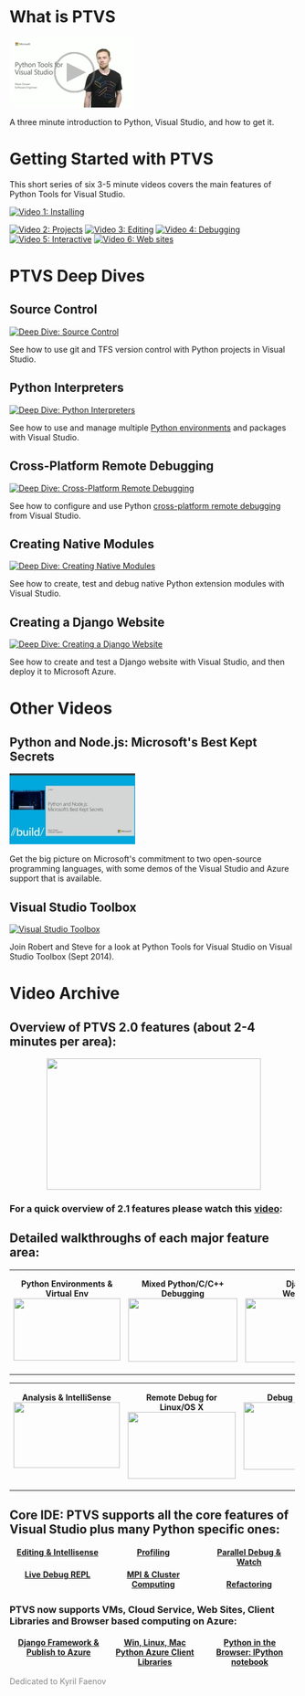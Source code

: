 # What is PTVS

[![Python Tools for Visual Studio](VideoThumbnails/WhatIsPTVSSmall.png)](https://channel9.msdn.com/events/Visual-Studio/Visual-Studio-2015-Final-Release-Event/Python-Tools-for-Visual-Studio-2015)

A three minute introduction to Python, Visual Studio, and how to get it.

# Getting Started with PTVS

This short series of six 3-5 minute videos covers the main features of Python Tools for Visual Studio.

[![Video 1: Installing](VideoThumbnails/GettingStarted01.png)](https://youtu.be/_okUV47eM5c?list=PLReL099Y5nRdLgGAdrb_YeTdEnd23s6Ff)

[![Video 2: Projects](VideoThumbnails/GettingStarted02Small.png)](https://youtu.be/KHPoVpL7zHg?list=PLReL099Y5nRdLgGAdrb_YeTdEnd23s6Ff) [![Video 3: Editing](VideoThumbnails/GettingStarted03Small.png)](https://youtu.be/uZGZNEyyeKs?list=PLReL099Y5nRdLgGAdrb_YeTdEnd23s6Ff) [![Video 4: Debugging](VideoThumbnails/GettingStarted04Small.png)](https://youtu.be/bO7wpzgy74A?list=PLReL099Y5nRdLgGAdrb_YeTdEnd23s6Ff) [![Video 5: Interactive](VideoThumbnails/GettingStarted05Small.png)](https://youtu.be/yc2CROtTsC0?list=PLReL099Y5nRdLgGAdrb_YeTdEnd23s6Ff) [![Video 6: Web sites](VideoThumbnails/GettingStarted06Small.png)](https://youtu.be/FJx5mutt1uk?list=PLReL099Y5nRdLgGAdrb_YeTdEnd23s6Ff)

# PTVS Deep Dives

## Source Control

[![Deep Dive: Source Control](VideoThumbnails/SourceControl.png)](https://youtu.be/Aq8eqApnugM)

See how to use git and TFS version control with Python projects in Visual Studio.

## Python Interpreters

[![Deep Dive: Python Interpreters](VideoThumbnails/PythonInterpreters.png)](https://youtu.be/KY1GEOo3qy0)

See how to use and manage multiple [Python environments](python-environments) and packages with Visual Studio.

## Cross-Platform Remote Debugging

[![Deep Dive: Cross-Platform Remote Debugging](VideoThumbnails/RemoteDebugging.png)](https://youtu.be/y1Qq7BrV6Cc)

See how to configure and use Python [cross-platform remote debugging](Cross-Platform-Remote-Debugging) from Visual Studio.

## Creating Native Modules

[![Deep Dive: Creating Native Modules](VideoThumbnails/NativeModules.png)](https://youtu.be/D9RlT06a1EI)

See how to create, test and debug native Python extension modules with Visual Studio.

## Creating a Django Website

[![Deep Dive: Creating a Django Website](VideoThumbnails/DjangoAndAzure.png)](https://youtu.be/WG3pGmoo8nE)

See how to create and test a Django website with Visual Studio, and then deploy it to Microsoft Azure.

# Other Videos

## Python and Node.js: Microsoft's Best Kept Secrets

[![Build 2015](VideoThumbnails/Build2015.jpg)](https://channel9.msdn.com/events/Build/2015/3-657)

Get the big picture on Microsoft's commitment to two open-source programming languages, with some demos of the Visual Studio and Azure support that is available.

## Visual Studio Toolbox

[![Visual Studio Toolbox](VideoThumbnails/VisualStudioToolbox2014.jpg)](https://channel9.msdn.com/Shows/Visual-Studio-Toolbox/Python-Tools-for-Visual-Studio)

Join Robert and Steve for a look at Python Tools for Visual Studio on Visual Studio Toolbox (Sept 2014).

# Video Archive

## Overview of PTVS 2.0 features (about 2-4 minutes per area):

<p><a href="https://www.youtube.com/watch?v=JNNAOypc6Ek&hd=1"><img src="VideoThumbnails/Overview.png" width="375" height="230" border="0" style="float:none; padding-top:0px; padding-left:0px; margin-left:auto; display:block; padding-right:0px; margin-right:auto; border:0px"></a></p>


### For a quick overview of 2.1 features please watch this [video](http://youtu.be/UrD9aKxvPcY):

## Detailed walkthroughs of each major feature area:

<table border="0" width="577" cellspacing="0" cellpadding="0" style="width:500px">
<tbody>
<tr>
<td valign="top" width="189">
<p align="center"><strong>Python Environments &amp; Virtual Env</strong> <br>
<a href="https://www.youtube.com/watch?v=eKPeC1remt4&hd=1"><img src="VideoThumbnails/Python-Environments-and-VirtualEnv.png" width="187" height="109" border="0" style="padding-top:0px; padding-left:0px; display:inline; padding-right:0px; border-width:0px"></a></p>
</td>
<td valign="top" width="193">
<p align="center"><strong>Mixed Python/C/C&#43;&#43; Debugging</strong> <br>
<a href="http://www.youtube.com/watch?v=wvJaKQ94lBY"><img src="VideoThumbnails/mixed-mode-debugging.png" width="191" height="111" border="0" style="padding-top:0px; padding-left:0px; display:inline; padding-right:0px; border-width:0px"></a></p>
</td>
<td valign="top" width="193">
<p align="center"><strong>Django <br>
Web Site</strong> <br>
<a href="https://www.youtube.com/watch?v=wkqjafvvU5w&hd=1"><img src="VideoThumbnails/DjangoWebsite.png" width="191" height="112" border="0" style="padding-top:0px; padding-left:0px; display:inline; padding-right:0px; border-width:0px"></a></p>
</td>
</tr>
</tbody>
</table>
<table border="0" width="581" cellspacing="0" cellpadding="0" style="width:500px">
<tbody>
<tr>
<td valign="top" width="192">
<p align="center"><strong>Analysis &amp; IntelliSense</strong> <br>
<a href="http://www.youtube.com/watch?v=J5GK8uVEoX4"><img src="VideoThumbnails/Analysis-and-Intellisense.png" width="186" height="115" border="0" style="padding-top:0px; padding-left:0px; display:inline; padding-right:0px; border-width:0px"></a></p>
</td>
<td valign="top" width="191">
<p align="center"><strong>Remote Debug for Linux/OS X</strong> <br>
<a href="http://www.youtube.com/watch?v=VTluEosS4Ts"><img src="VideoThumbnails/Cross-Platform-Remote-Debugging.png" width="189" height="117" border="0" style="padding-top:0px; padding-left:0px; display:inline; padding-right:0px; border-width:0px"></a></p>
</td>
<td valign="top" width="196">
<p align="center"><strong>Debug As Script</strong> <br>
<a href="http://www.youtube.com/watch?v=QADxwr0wjU4"><img src="VideoThumbnails/Debug-As-Script.png" width="194" height="118" border="0" style="padding-top:0px; padding-left:0px; display:inline; padding-right:0px; border-width:0px"></a></p>
</td>
</tr>
</tbody>
</table>


## Core IDE: PTVS supports all the core features of Visual Studio plus many Python specific ones:

<table border="0" width="578" cellspacing="0" cellpadding="0" style="border-style:none">
<tbody style="border-style:none">
<tr style="border-style:none">
<td align="center" valign="top" width="192" style="border-style:none">
	<a href="http://www.youtube.com/watch?v=w6IOzUOdH38"><strong>Editing &amp; Intellisense</strong></a></td>
<td align="center" valign="top" width="192" style="border-style:none">
	<a href="http://www.youtube.com/watch?v=K-KqkFkp55k"><strong>Profiling</strong></a></td>
<td align="center" valign="top" width="192" style="border-style:none">
	<a href="http://www.youtube.com/watch?v=NexqebKw8Xs"><strong>Parallel Debug &amp; Watch</strong></a></td>
</tr>
<tr style="border-style:none">
<td align="center" valign="top" width="192" style="border-style:none">
	<a href="http://www.youtube.com/watch?v=yVYb2pnNk9E"><strong>Live Debug REPL</strong></a></td>
<td align="center" valign="bottom" width="192" style="border-style:none">
	<a href="http://www.youtube.com/watch?v=Dmb3M4d0tKQ"><strong>MPI &amp; Cluster Computing</strong></a></td>
<td align="center" width="192" style="border-style:none">
<br>
	<a href="http://www.youtube.com/watch?v=WmDJHAWD9tQ"><strong>Refactoring</strong></a></td>
</tr>
</tbody>
</table>


### PTVS now supports VMs, Cloud Service, Web Sites, Client Libraries and Browser based computing on Azure:

<table border="0" width="578" cellspacing="0" cellpadding="0" style="border-style:none">
<tbody style="border-style:none">
<tr style="border-style:none">
<td align="center" valign="top" width="193" style="border-style:none">
	<a href="http://www.youtube.com/watch?v=UsLti4KlgAY&hd=1"><strong>Django Framework &amp; Publish to Azure</strong></a></td>
<td align="center" valign="top" width="192" style="border-style:none">
	<a href="http://www.youtube.com/watch?v=qQ97lwJTVZ8"><strong>Win, Linux, Mac Python Azure Client Libraries</strong></a></td>
<td align="center" valign="top" width="191" style="border-style:none">
	<a href="http://www.youtube.com/watch?v=ljrSOkMs7DQ&hd=1"><strong>Python in the Browser: IPython notebook</strong></a></td>
</tr>
</tbody>
</table>

<p><span style="color:#888888">Dedicated to Kyril Faenov</span></p>
